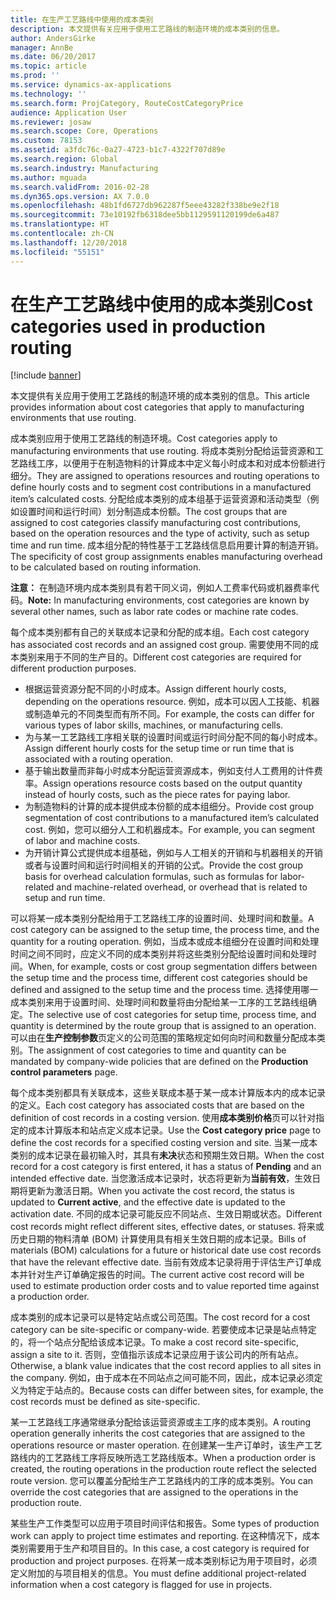 ```yaml
---
title: 在生产工艺路线中使用的成本类别
description: 本文提供有关应用于使用工艺路线的制造环境的成本类别的信息。
author: AndersGirke
manager: AnnBe
ms.date: 06/20/2017
ms.topic: article
ms.prod: ''
ms.service: dynamics-ax-applications
ms.technology: ''
ms.search.form: ProjCategory, RouteCostCategoryPrice
audience: Application User
ms.reviewer: josaw
ms.search.scope: Core, Operations
ms.custom: 78153
ms.assetid: a3fdc76c-0a27-4723-b1c7-4322f707d89e
ms.search.region: Global
ms.search.industry: Manufacturing
ms.author: mguada
ms.search.validFrom: 2016-02-28
ms.dyn365.ops.version: AX 7.0.0
ms.openlocfilehash: 48b1fd6727db962287f5eee43282f338be9e2f18
ms.sourcegitcommit: 73e10192fb6318dee5bb1129591120199de6a487
ms.translationtype: HT
ms.contentlocale: zh-CN
ms.lasthandoff: 12/20/2018
ms.locfileid: "55151"
---
```

# <a name="cost-categories-used-in-production-routing"></a><span data-ttu-id="f0e69-103">在生产工艺路线中使用的成本类别</span><span class="sxs-lookup"><span data-stu-id="f0e69-103">Cost categories used in production routing</span></span>

[!include [banner](../includes/banner.md)]

<span data-ttu-id="f0e69-104">本文提供有关应用于使用工艺路线的制造环境的成本类别的信息。</span><span class="sxs-lookup"><span data-stu-id="f0e69-104">This article provides information about cost categories that apply to manufacturing environments that use routing.</span></span>

<span data-ttu-id="f0e69-105">成本类别应用于使用工艺路线的制造环境。</span><span class="sxs-lookup"><span data-stu-id="f0e69-105">Cost categories apply to manufacturing environments that use routing.</span></span> <span data-ttu-id="f0e69-106">将成本类别分配给运营资源和工艺路线工序，以便用于在制造物料的计算成本中定义每小时成本和对成本份额进行细分。</span><span class="sxs-lookup"><span data-stu-id="f0e69-106">They are assigned to operations resources and routing operations to define hourly costs and to segment cost contributions in a manufactured item’s calculated costs.</span></span> <span data-ttu-id="f0e69-107">分配给成本类别的成本组基于运营资源和活动类型（例如设置时间和运行时间）划分制造成本份额。</span><span class="sxs-lookup"><span data-stu-id="f0e69-107">The cost groups that are assigned to cost categories classify manufacturing cost contributions, based on the operation resources and the type of activity, such as setup time and run time.</span></span> <span data-ttu-id="f0e69-108">成本组分配的特性基于工艺路线信息启用要计算的制造开销。</span><span class="sxs-lookup"><span data-stu-id="f0e69-108">The specificity of cost group assignments enables manufacturing overhead to be calculated based on routing information.</span></span> 

<span data-ttu-id="f0e69-109">**注意：** 在制造环境内成本类别具有若干同义词，例如人工费率代码或机器费率代码。</span><span class="sxs-lookup"><span data-stu-id="f0e69-109">**Note:** In manufacturing environments, cost categories are known by several other names, such as labor rate codes or machine rate codes.</span></span> 

<span data-ttu-id="f0e69-110">每个成本类别都有自己的关联成本记录和分配的成本组。</span><span class="sxs-lookup"><span data-stu-id="f0e69-110">Each cost category has associated cost records and an assigned cost group.</span></span> <span data-ttu-id="f0e69-111">需要使用不同的成本类别来用于不同的生产目的。</span><span class="sxs-lookup"><span data-stu-id="f0e69-111">Different cost categories are required for different production purposes.</span></span>

-   <span data-ttu-id="f0e69-112">根据运营资源分配不同的小时成本。</span><span class="sxs-lookup"><span data-stu-id="f0e69-112">Assign different hourly costs, depending on the operations resource.</span></span> <span data-ttu-id="f0e69-113">例如，成本可以因人工技能、机器或制造单元的不同类型而有所不同。</span><span class="sxs-lookup"><span data-stu-id="f0e69-113">For example, the costs can differ for various types of labor skills, machines, or manufacturing cells.</span></span>
-   <span data-ttu-id="f0e69-114">为与某一工艺路线工序相关联的设置时间或运行时间分配不同的每小时成本。</span><span class="sxs-lookup"><span data-stu-id="f0e69-114">Assign different hourly costs for the setup time or run time that is associated with a routing operation.</span></span>
-   <span data-ttu-id="f0e69-115">基于输出数量而非每小时成本分配运营资源成本，例如支付人工费用的计件费率。</span><span class="sxs-lookup"><span data-stu-id="f0e69-115">Assign operations resource costs based on the output quantity instead of hourly costs, such as the piece rates for paying labor.</span></span>
-   <span data-ttu-id="f0e69-116">为制造物料的计算的成本提供成本份额的成本组细分。</span><span class="sxs-lookup"><span data-stu-id="f0e69-116">Provide cost group segmentation of cost contributions to a manufactured item’s calculated cost.</span></span> <span data-ttu-id="f0e69-117">例如，您可以细分人工和机器成本。</span><span class="sxs-lookup"><span data-stu-id="f0e69-117">For example, you can segment of labor and machine costs.</span></span>
-   <span data-ttu-id="f0e69-118">为开销计算公式提供成本组基础，例如与人工相关的开销和与机器相关的开销或者与设置时间和运行时间相关的开销的公式。</span><span class="sxs-lookup"><span data-stu-id="f0e69-118">Provide the cost group basis for overhead calculation formulas, such as formulas for labor-related and machine-related overhead, or overhead that is related to setup and run time.</span></span>

<span data-ttu-id="f0e69-119">可以将某一成本类别分配给用于工艺路线工序的设置时间、处理时间和数量。</span><span class="sxs-lookup"><span data-stu-id="f0e69-119">A cost category can be assigned to the setup time, the process time, and the quantity for a routing operation.</span></span> <span data-ttu-id="f0e69-120">例如，当成本或成本组细分在设置时间和处理时间之间不同时，应定义不同的成本类别并将这些类别分配给设置时间和处理时间。</span><span class="sxs-lookup"><span data-stu-id="f0e69-120">When, for example, costs or cost group segmentation differs between the setup time and the process time, different cost categories should be defined and assigned to the setup time and the process time.</span></span> <span data-ttu-id="f0e69-121">选择使用哪一成本类别来用于设置时间、处理时间和数量将由分配给某一工序的工艺路线组确定。</span><span class="sxs-lookup"><span data-stu-id="f0e69-121">The selective use of cost categories for setup time, process time, and quantity is determined by the route group that is assigned to an operation.</span></span> <span data-ttu-id="f0e69-122">可以由在**生产控制参数**页定义的公司范围的策略规定如何向时间和数量分配成本类别。</span><span class="sxs-lookup"><span data-stu-id="f0e69-122">The assignment of cost categories to time and quantity can be mandated by company-wide policies that are defined on the **Production control parameters** page.</span></span> 

<span data-ttu-id="f0e69-123">每个成本类别都具有关联成本，这些关联成本基于某一成本计算版本内的成本记录的定义。</span><span class="sxs-lookup"><span data-stu-id="f0e69-123">Each cost category has associated costs that are based on the definition of cost records in a costing version.</span></span> <span data-ttu-id="f0e69-124">使用**成本类别价格**页可以针对指定的成本计算版本和站点定义成本记录。</span><span class="sxs-lookup"><span data-stu-id="f0e69-124">Use the **Cost category price** page to define the cost records for a specified costing version and site.</span></span> <span data-ttu-id="f0e69-125">当某一成本类别的成本记录在最初输入时，其具有**未决**状态和预期生效日期。</span><span class="sxs-lookup"><span data-stu-id="f0e69-125">When the cost record for a cost category is first entered, it has a status of **Pending** and an intended effective date.</span></span> <span data-ttu-id="f0e69-126">当您激活成本记录时，状态将更新为**当前有效**，生效日期将更新为激活日期。</span><span class="sxs-lookup"><span data-stu-id="f0e69-126">When you activate the cost record, the status is updated to **Current active**, and the effective date is updated to the activation date.</span></span> <span data-ttu-id="f0e69-127">不同的成本记录可能反应不同站点、生效日期或状态。</span><span class="sxs-lookup"><span data-stu-id="f0e69-127">Different cost records might reflect different sites, effective dates, or statuses.</span></span> <span data-ttu-id="f0e69-128">将来或历史日期的物料清单 (BOM) 计算使用具有相关生效日期的成本记录。</span><span class="sxs-lookup"><span data-stu-id="f0e69-128">Bills of materials (BOM) calculations for a future or historical date use cost records that have the relevant effective date.</span></span> <span data-ttu-id="f0e69-129">当前有效成本记录将用于评估生产订单成本并针对生产订单确定报告的时间。</span><span class="sxs-lookup"><span data-stu-id="f0e69-129">The current active cost record will be used to estimate production order costs and to value reported time against a production order.</span></span> 

<span data-ttu-id="f0e69-130">成本类别的成本记录可以是特定站点或公司范围。</span><span class="sxs-lookup"><span data-stu-id="f0e69-130">The cost record for a cost category can be site-specific or company-wide.</span></span> <span data-ttu-id="f0e69-131">若要使成本记录是站点特定的，将一个站点分配给该成本记录。</span><span class="sxs-lookup"><span data-stu-id="f0e69-131">To make a cost record site-specific, assign a site to it.</span></span> <span data-ttu-id="f0e69-132">否则，空值指示该成本记录应用于该公司内的所有站点。</span><span class="sxs-lookup"><span data-stu-id="f0e69-132">Otherwise, a blank value indicates that the cost record applies to all sites in the company.</span></span> <span data-ttu-id="f0e69-133">例如，由于成本在不同站点之间可能不同，因此，成本记录必须定义为特定于站点的。</span><span class="sxs-lookup"><span data-stu-id="f0e69-133">Because costs can differ between sites, for example, the cost records must be defined as site-specific.</span></span> 

<span data-ttu-id="f0e69-134">某一工艺路线工序通常继承分配给该运营资源或主工序的成本类别。</span><span class="sxs-lookup"><span data-stu-id="f0e69-134">A routing operation generally inherits the cost categories that are assigned to the operations resource or master operation.</span></span> <span data-ttu-id="f0e69-135">在创建某一生产订单时，该生产工艺路线内的工艺路线工序将反映所选工艺路线版本。</span><span class="sxs-lookup"><span data-stu-id="f0e69-135">When a production order is created, the routing operations in the production route reflect the selected route version.</span></span> <span data-ttu-id="f0e69-136">您可以覆盖分配给生产工艺路线内的工序的成本类别。</span><span class="sxs-lookup"><span data-stu-id="f0e69-136">You can override the cost categories that are assigned to the operations in the production route.</span></span> 

<span data-ttu-id="f0e69-137">某些生产工作类型可以应用于项目时间评估和报告。</span><span class="sxs-lookup"><span data-stu-id="f0e69-137">Some types of production work can apply to project time estimates and reporting.</span></span> <span data-ttu-id="f0e69-138">在这种情况下，成本类别需要用于生产和项目目的。</span><span class="sxs-lookup"><span data-stu-id="f0e69-138">In this case, a cost category is required for production and project purposes.</span></span> <span data-ttu-id="f0e69-139">在将某一成本类别标记为用于项目时，必须定义附加的与项目相关的信息。</span><span class="sxs-lookup"><span data-stu-id="f0e69-139">You must define additional project-related information when a cost category is flagged for use in projects.</span></span>



